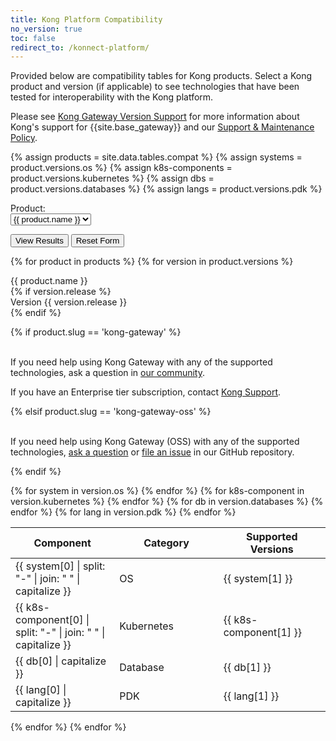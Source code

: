 ```yaml
---
title: Kong Platform Compatibility
no_version: true
toc: false
redirect_to: /konnect-platform/
---
```


Provided below are compatibility tables for Kong products. Select a Kong product
and version (if applicable) to see technologies that have been tested for
interoperability with the Kong platform.

Please see [Kong Gateway Version Support](https://docs.konghq.com/konnect-platform/support-policy/)
for more information about Kong's support for {{site.base_gateway}} and our
[Support & Maintenance Policy](https://konghq.com/supportandmaintenancepolicy/).

<!-- VARIABLES -->
{% assign products = site.data.tables.compat %}
{% assign systems = product.versions.os %}
{% assign k8s-components = product.versions.kubernetes %}
{% assign dbs = product.versions.databases %}
{% assign langs = product.versions.pdk %}
<!-- {% assign brs = product.versions.browsers %}
{% assign gtws = product.versions.gateways %} -->

<!-- Dropdown selector and buttons -->
<script>
  window.productCompatibility = {{ site.data.tables.compat | jsonify }}
</script>

<div class="compat-form">
<form name="compat-form" id="compat-form" action="/compat-dropdown">
  <div class="dropdown-label">Product:</div> <select class="product-dropdown" name="product" id="product-compat-dropdown">
    {% for product in products %}
    <option value="{{ product.slug }}">{{ product.name }}</option>
    {% endfor %}
    </select>
    <!-- grab the selected value and use this to determine which version dropdown to show -->
    <!-- add a version dropdown if there is a version for that product -->
    <br>
    <div id="version-selector" style="display:none">
    <div class="dropdown-label">Version: </div><select class="version-dropdown" name="version" id="version-compat-dropdown"></select>
    </div>
</form>

<button type="button" class="compat-button" onclick="getFormValues()">View Results</button>
<button type="button" class="compat-button" onclick="resetForm()">Reset Form</button>

</div>

<!-- Output of the product and version selector form -->

{% for product in products %}
{% for version in product.versions %}

<div class="results-table" id="{{ product.slug }}-{{ version.release | replace: '.', '_' }}">

<div class="compat-title" id="{{ product.name }}">{{ product.name }}</div>
{% if version.release %}
<div class="version-title"> Version {{ version.release }}</div>
{% endif %}

{% if product.slug == 'kong-gateway' %}
<br><br><p> If you need help using Kong Gateway with any of the supported technologies, ask a question in <a href="https://discuss.konghq.com/">our community</a>.</p>

<p>If you have an Enterprise tier subscription, contact <a href="https://support.konghq.com/">Kong Support</a>.</p>

{% elsif product.slug == 'kong-gateway-oss' %}
<br><br><p> If you need help using Kong Gateway (OSS) with any of the supported technologies, <a href="https://github.com/Kong/kong/discussions">ask a question</a> or <a href="https://github.com/Kong/kong/issues">file an issue</a> in our GitHub repository.</p>

{% endif %}

<table class="compat-table">
  <thead>
    <th style="width: 33%"><b>Component</b></th>
    <th style="width: 33%"><b>Category</b></th>
    <th><b>Supported Versions</b></th>
  </thead>
  <tbody>
  <!-- {% for br in version.browsers %}
    <tr>
      <td>{{ br[0] | split: "-" | join: " " | capitalize }}</td>
      <td>Browser</td>
      <td>{% if br[1] == "supported" %}
      <i class="fa fa-check"></i>
      {% elsif br[1] == "not supported" %}
      <i class="fa fa-times"></i>
      {% else %}
      unknown
      {% endif %}</td>
    </tr>
  {% endfor %}
  {% for gtw in version.gateways %}
    <tr>
      <td>{{ gtw[0] | split: "-" | join: " " | capitalize }}</td>
      <td>Kong Gateway</td>
      <td>{{ gtw[1] }}</td>
    </tr>
  {% endfor %} -->
  {% for system in version.os %}
    <tr>
      <td>{{ system[0] | split: "-" | join: " " | capitalize }}</td>
      <td> OS </td>
      <td>{{ system[1] }}</td>
    </tr>
  {% endfor %}
  {% for k8s-component in version.kubernetes %}
    <tr>
      <td>{{ k8s-component[0] | split: "-" | join: " " | capitalize }}</td>
      <td>Kubernetes</td>
      <td>{{ k8s-component[1] }}</td>
    </tr>
  {% endfor %}
  {% for db in version.databases %}
    <tr>
      <td>{{ db[0] | capitalize }}</td>
      <td>Database</td>
      <td>{{ db[1] }}</td>
    </tr>
  {% endfor %}
  {% for lang in version.pdk %}
    <tr>
      <td>{{ lang[0] | capitalize }}</td>
      <td>PDK</td>
      <td>{{ lang[1] }}</td>
    </tr>
  {% endfor %}
  </tbody>
</table>
</div>

{% endfor %}
{% endfor %}
